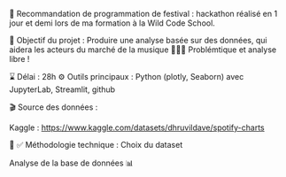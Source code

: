 🎼 Recommandation de programmation de festival :
hackathon réalisé en 1 jour et demi lors de ma formation à la Wild Code School.

🎯 Objectif du projet :
Produire une analyse basée sur des données, qui aidera les acteurs du marché de la musique 🔎👨‍💻 Problémtique et analyse libre !

⌛ Délai : 28h
⚙️ Outils principaux :
Python (plotly, Seaborn) avec JupyterLab, Streamlit, github

🎬 Source des données :
 

Kaggle : https://www.kaggle.com/datasets/dhruvildave/spotify-charts

📎 ✅ Méthodologie technique :
Choix du dataset

Analyse de la base de données 📊


